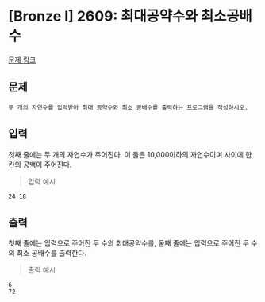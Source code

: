 # [Bronze I] 2609: 최대공약수와 최소공배수
[문제 링크](https://www.acmicpc.net/problem/2609)

## 문제
```
두 개의 자연수를 입력받아 최대 공약수와 최소 공배수를 출력하는 프로그램을 작성하시오.
```

## 입력
첫째 줄에는 두 개의 자연수가 주어진다. 
이 둘은 10,000이하의 자연수이며 사이에 한 칸의 공백이 주어진다.
> 입력 예시
```
24 18
```

## 출력
첫째 줄에는 입력으로 주어진 두 수의 최대공약수를, 
둘째 줄에는 입력으로 주어진 두 수의 최소 공배수를 출력한다.
> 출력 예시
```
6
72
```
